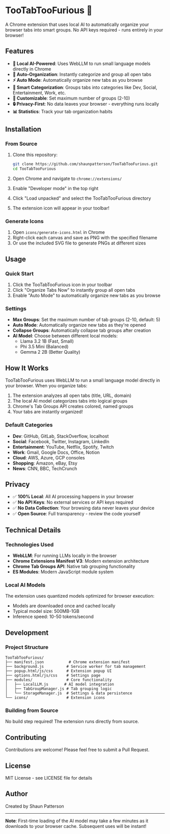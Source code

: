 # TooTabTooFurious 🏁

A Chrome extension that uses local AI to automatically organize your browser tabs into smart groups. No API keys required - runs entirely in your browser!

## Features

- **🤖 Local AI-Powered**: Uses WebLLM to run small language models directly in Chrome
- **🚀 Auto-Organization**: Instantly categorize and group all open tabs
- **⚡ Auto Mode**: Automatically organize new tabs as you browse
- **🎯 Smart Categorization**: Groups tabs into categories like Dev, Social, Entertainment, Work, etc.
- **🎨 Customizable**: Set maximum number of groups (2-10)
- **🔒 Privacy-First**: No data leaves your browser - everything runs locally
- **📊 Statistics**: Track your tab organization habits

## Installation

### From Source
1. Clone this repository:
   ```bash
   git clone https://github.com/shaunpatterson/TooTabTooFurious.git
   cd TooTabTooFurious
   ```

2. Open Chrome and navigate to `chrome://extensions/`

3. Enable "Developer mode" in the top right

4. Click "Load unpacked" and select the TooTabTooFurious directory

5. The extension icon will appear in your toolbar!

### Generate Icons
1. Open `icons/generate-icons.html` in Chrome
2. Right-click each canvas and save as PNG with the specified filename
3. Or use the included SVG file to generate PNGs at different sizes

## Usage

### Quick Start
1. Click the TooTabTooFurious icon in your toolbar
2. Click "Organize Tabs Now" to instantly group all open tabs
3. Enable "Auto Mode" to automatically organize new tabs as you browse

### Settings
- **Max Groups**: Set the maximum number of tab groups (2-10, default: 5)
- **Auto Mode**: Automatically organize new tabs as they're opened
- **Collapse Groups**: Automatically collapse tab groups after creation
- **AI Model**: Choose between different local models:
  - Llama 3.2 1B (Fast, Small)
  - Phi 3.5 Mini (Balanced)
  - Gemma 2 2B (Better Quality)

## How It Works

TooTabTooFurious uses WebLLM to run a small language model directly in your browser. When you organize tabs:

1. The extension analyzes all open tabs (title, URL, domain)
2. The local AI model categorizes tabs into logical groups
3. Chrome's Tab Groups API creates colored, named groups
4. Your tabs are instantly organized!

### Default Categories
- **Dev**: GitHub, GitLab, StackOverflow, localhost
- **Social**: Facebook, Twitter, Instagram, LinkedIn
- **Entertainment**: YouTube, Netflix, Spotify, Twitch
- **Work**: Gmail, Google Docs, Office, Notion
- **Cloud**: AWS, Azure, GCP consoles
- **Shopping**: Amazon, eBay, Etsy
- **News**: CNN, BBC, TechCrunch

## Privacy

- ✅ **100% Local**: All AI processing happens in your browser
- ✅ **No API Keys**: No external services or API keys required
- ✅ **No Data Collection**: Your browsing data never leaves your device
- ✅ **Open Source**: Full transparency - review the code yourself

## Technical Details

### Technologies Used
- **WebLLM**: For running LLMs locally in the browser
- **Chrome Extensions Manifest V3**: Modern extension architecture
- **Chrome Tab Groups API**: Native tab grouping functionality
- **ES Modules**: Modern JavaScript module system

### Local AI Models
The extension uses quantized models optimized for browser execution:
- Models are downloaded once and cached locally
- Typical model size: 500MB-1GB
- Inference speed: 10-50 tokens/second

## Development

### Project Structure
```
TooTabTooFurious/
├── manifest.json           # Chrome extension manifest
├── background.js          # Service worker for tab management
├── popup.html/js/css      # Extension popup UI
├── options.html/js/css    # Settings page
├── modules/               # Core functionality
│   ├── LocalLLM.js       # AI model integration
│   ├── TabGroupManager.js # Tab grouping logic
│   └── StorageManager.js  # Settings & data persistence
└── icons/                 # Extension icons
```

### Building from Source
No build step required! The extension runs directly from source.

## Contributing

Contributions are welcome! Please feel free to submit a Pull Request.

## License

MIT License - see LICENSE file for details

## Author

Created by Shaun Patterson

---

**Note**: First-time loading of the AI model may take a few minutes as it downloads to your browser cache. Subsequent uses will be instant!